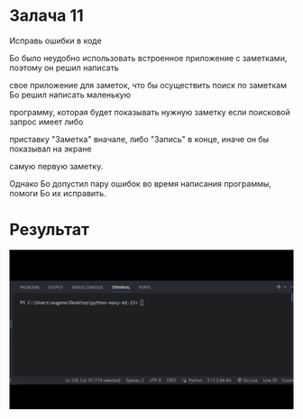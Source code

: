 # Залача 11

Исправь ошибки в коде

Бо было неудобно использовать встроенное приложение с заметками, поэтому он решил написать

свое приложение для заметок, что бы осуществить поиск по заметкам Бо решил написать маленькую

программу, которая будет показывать нужную заметку если поисковой запрос имеет либо

приставку "Заметка" вначале, либо "Запись" в конце, иначе он бы показывал на экране

самую первую заметку.

Однако Бо допустил пару ошибок во время написания программы, помоги Бо их исправить.

# Результат

![1698312761866](image/tasks/1698312761866.png)
